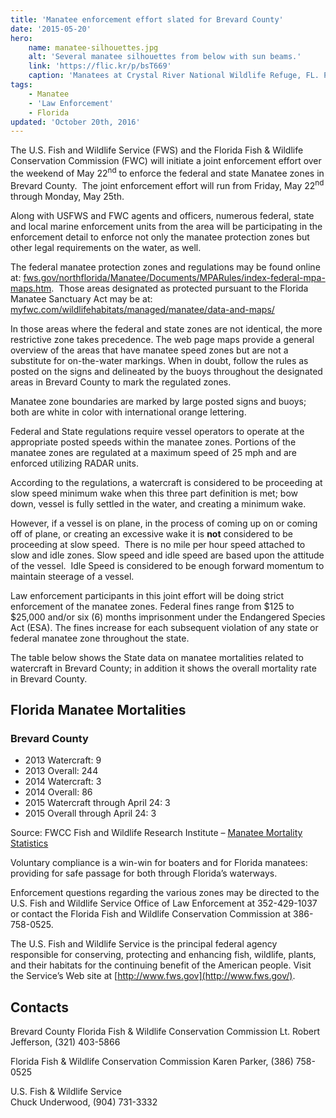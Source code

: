 ```yaml
---
title: 'Manatee enforcement effort slated for Brevard County'
date: '2015-05-20'
hero:
    name: manatee-silhouettes.jpg
    alt: 'Several manatee silhouettes from below with sun beams.'
    link: 'https://flic.kr/p/bsT669'
    caption: 'Manatees at Crystal River National Wildlife Refuge, FL. Photo by David Hinkel, USFWS.'
tags:
    - Manatee
    - 'Law Enforcement'
    - Florida
updated: 'October 20th, 2016'
---
```


The U.S. Fish and Wildlife Service (FWS) and the Florida Fish & Wildlife Conservation Commission (FWC) will initiate a joint enforcement effort over the weekend of May 22<sup>nd</sup> to enforce the federal and state Manatee zones in Brevard County.  The joint enforcement effort will run from Friday, May 22<sup>nd</sup> through Monday, May 25th.

Along with USFWS and FWC agents and officers, numerous federal, state and local marine enforcement units from the area will be participating in the enforcement detail to enforce not only the manatee protection zones but other legal requirements on the water, as well.

The federal manatee protection zones and regulations may be found online at: [fws.gov/northflorida/Manatee/Documents/MPARules/index-federal-mpa-maps.htm](http://www.fws.gov/northflorida/Manatee/Documents/MPARules/index-federal-mpa-maps.htm). 
Those areas designated as protected pursuant to the Florida Manatee Sanctuary Act may be at: [myfwc.com/wildlifehabitats/managed/manatee/data-and-maps/](http://myfwc.com/wildlifehabitats/managed/manatee/data-and-maps/)

In those areas where the federal and state zones are not identical, the more restrictive zone takes precedence. The web page maps provide a general overview of the areas that have manatee speed zones but are not a substitute for on-the-water markings. When in doubt, follow the rules as posted on the signs and delineated by the buoys throughout the designated areas in Brevard County to mark the regulated zones. 

Manatee zone boundaries are marked by large posted signs and buoys; both are white in color with international orange lettering. 

Federal and State regulations require vessel operators to operate at the appropriate posted speeds within the manatee zones. Portions of the manatee zones are regulated at a maximum speed of 25 mph and are enforced utilizing RADAR units.

According to the regulations, a watercraft is considered to be proceeding at slow speed minimum wake when this three part definition is met; bow down, vessel is fully settled in the water, and creating a minimum wake.

However, if a vessel is on plane, in the process of coming up on or coming off of plane, or creating an excessive wake it is **not** considered to be proceeding at slow speed.  There is no mile per hour speed attached to slow and idle zones. Slow speed and idle speed are based upon the attitude of the vessel.  Idle Speed is considered to be enough forward momentum to maintain steerage of a vessel.

Law enforcement participants in this joint effort will be doing strict enforcement of the manatee zones. Federal fines range from $125 to $25,000 and/or six (6) months imprisonment under the Endangered Species Act (ESA). The fines increase for each subsequent violation of any state or federal manatee zone throughout the state.

The table below shows the State data on manatee mortalities related to watercraft in Brevard County; in addition it shows the overall mortality rate in Brevard County.

## Florida Manatee Mortalities

### Brevard County

 - 2013 Watercraft: 9
 - 2013 Overall: 244
 - 2014 Watercraft: 3
 - 2014 Overall: 86
 - 2015 Watercraft through April 24: 3
 - 2015 Overall through April 24: 3

Source: FWCC Fish and Wildlife Research Institute – [Manatee Mortality Statistics](http://myfwc.com/research/manatee/rescue-mortality-response/mortality-statistics/)

Voluntary compliance is a win-win for boaters and for Florida manatees: providing for safe passage for both through Florida’s waterways.

Enforcement questions regarding the various zones may be directed to the U.S. Fish and Wildlife Service Office of Law Enforcement at 352-429-1037 or contact the Florida Fish and Wildlife Conservation Commission at 386-758-0525.

The U.S. Fish and Wildlife Service is the principal federal agency responsible for conserving, protecting and enhancing fish, wildlife, plants, and their habitats for the continuing benefit of the American people. Visit the Service’s Web site at [http://www.fws.gov](http://www.fws.gov/).

## Contacts

Brevard County Florida Fish & Wildlife Conservation Commission
Lt. Robert Jefferson, (321) 403-5866

Florida Fish & Wildlife Conservation Commission
Karen Parker, (386) 758-0525

U.S. Fish & Wildlife Service  
Chuck Underwood, (904) 731-3332
